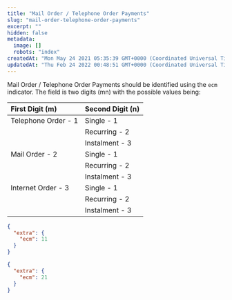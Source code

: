 ```yaml
---
title: "Mail Order / Telephone Order Payments"
slug: "mail-order-telephone-order-payments"
excerpt: ""
hidden: false
metadata: 
  image: []
  robots: "index"
createdAt: "Mon May 24 2021 05:35:39 GMT+0000 (Coordinated Universal Time)"
updatedAt: "Thu Feb 24 2022 00:48:51 GMT+0000 (Coordinated Universal Time)"
---
```

Mail Order / Telephone Order Payments should be identified using the `ecm` indicator. The field is two digits (mn) with the possible values being:

| First Digit (m)     | Second Digit (n) |
| :------------------ | :--------------- |
| Telephone Order - 1 | Single - 1       |
|                     | Recurring - 2    |
|                     | Instalment - 3   |
| Mail Order - 2      | Single - 1       |
|                     | Recurring - 2    |
|                     | Instalment - 3   |
| Internet Order - 3  | Single - 1       |
|                     | Recurring - 2    |
|                     | Instalment - 3   |

```json Telephone Order
{
  "extra": {
    "ecm": 11
  }
}
```

```json
{
  "extra": {
    "ecm": 21
  }
}
```

